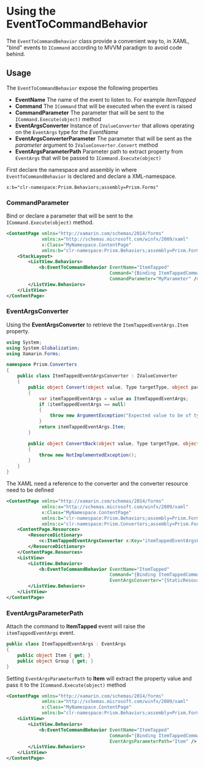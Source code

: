 # Using the EventToCommandBehavior

The `EventToCommandBehavior` class provide a convenient way to, in XAML, "bind" events to `ICommand` according to MVVM paradigm to avoid code behind.

## Usage

The `EventToCommandBehavior` expose the following properties

* **EventName** The name of the event to listen to. For example _ItemTapped_
* **Command** The `ICommand` that will be executed when the event is raised
* **CommandParameter** The parameter that will be sent to the `ICommand.Execute(object)` method
* **EventArgsConverter** Instance of `IValueConverter` that allows operating on the `EventArgs` type for the *EventName*
* **EventArgsConverterParameter** The parameter that will be sent as the _parameter_ argument to `IValueConverter.Convert` method
* **EventArgsParameterPath** Parameter path to extract property from `EventArgs` that will be passed to `ICommand.Execute(object)`

First declare the namespace and assembly in where `EventToCommandBehavior` is declared and declare a XML-namespace.

`x:b="clr-namespace:Prism.Behaviors;assembly=Prism.Forms"`

### CommandParameter

Bind or declare a parameter that will be sent to the `ICommand.Execute(object)` method.

```xml
<ContentPage xmlns="http://xamarin.com/schemas/2014/forms" 
             xmlns:x="http://schemas.microsoft.com/winfx/2009/xaml" 
             x:Class="MyNamespace.ContentPage"
             xmlns:b="clr-namespace:Prism.Behaviors;assembly=Prism.Forms">
    <StackLayout>
        <ListView.Behaviors>
            <b:EventToCommandBehavior EventName="ItemTapped" 
                                      Command="{Binding ItemTappedCommand}"
                                      CommandParameter="MyParameter" />
        </ListView.Behaviors>
    </ListView>	
</ContentPage>
```

### EventArgsConverter

Using the **EventArgsConverter** to retrieve the `ItemTappedEventArgs.Item` property.

```c#
using System;
using System.Globalization;
using Xamarin.Forms;

namespace Prism.Converters
{
    public class ItemTappedEventArgsConverter : IValueConverter
    {
        public object Convert(object value, Type targetType, object parameter, CultureInfo culture)
        {
            var itemTappedEventArgs = value as ItemTappedEventArgs;
            if (itemTappedEventArgs == null)
            {
                throw new ArgumentException("Expected value to be of type ItemTappedEventArgs", nameof(value));
            }
            return itemTappedEventArgs.Item;
        }

        public object ConvertBack(object value, Type targetType, object parameter, CultureInfo culture)
        {
            throw new NotImplementedException();
        }
    }
}
```

The XAML need a reference to the converter and the converter resource need to be defined

```xml
<ContentPage xmlns="http://xamarin.com/schemas/2014/forms" 
             xmlns:x="http://schemas.microsoft.com/winfx/2009/xaml" 
             x:Class="MyNamespace.ContentPage"
             xmlns:b="clr-namespace:Prism.Behaviors;assembly=Prism.Forms"
             xmlns:c="clr-namespace:Prism.Converters;assembly=Prism.Forms">
    <ContentPage.Resources>
        <ResourceDictionary>
            <c:ItemTappedEventArgsConverter x:Key="itemTappedEventArgsConverter" />
        </ResourceDictionary>
    </ContentPage.Resources>
    <ListView>
        <ListView.Behaviors>
            <b:EventToCommandBehavior EventName="ItemTapped" 
                                      Command="{Binding ItemTappedCommand}"
                                      EventArgsConverter="{StaticResource itemTappedEventArgsConverter}" />
        </ListView.Behaviors>
    </ListView>
</ContentPage>
```

### EventArgsParameterPath

Attach the command to **ItemTapped** event will raise the `itemTappedEventArgs` event.

```c#
public class ItemTappedEventArgs : EventArgs
{
    public object Item { get; }
    public object Group { get; }
}
```

Setting `EventArgsParameterPath` to **Item** will extract the property value and pass it to the `ICommand.Execute(object)` method

```xml
<ContentPage xmlns="http://xamarin.com/schemas/2014/forms" 
             xmlns:x="http://schemas.microsoft.com/winfx/2009/xaml" 
             x:Class="MyNamespace.ContentPage"
             xmlns:b="clr-namespace:Prism.Behaviors;assembly=Prism.Forms">
    <ListView>
        <ListView.Behaviors>
            <b:EventToCommandBehavior EventName="ItemTapped" 
                                      Command="{Binding ItemTappedCommand}"
                                      EventArgsParameterPath="Item" />
        </ListView.Behaviors>
    </ListView>
</ContentPage>
```
